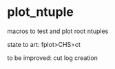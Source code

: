 # plot_ntuple
macros to test and plot root ntuples



state to art: fplot>CHS>ct



to be improved:
cut log creation
